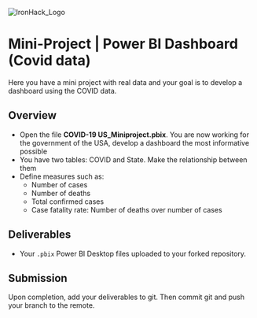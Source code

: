 ![IronHack_Logo](https://user-images.githubusercontent.com/92721547/180665853-e52e3369-9973-4c1e-8d88-1ecef1eb8e9e.png)

# Mini-Project | Power BI Dashboard (Covid data)

Here you have a mini project with real data and your goal is to develop a dashboard using the COVID data.

## Overview

- Open the file **COVID-19 US_Miniproject.pbix**. You are now working for the government of the USA, develop a dashboard the most informative possible
- You have two tables: COVID and State. Make the relationship between them
- Define measures such as:
    - Number of cases
    - Number of deaths
    - Total confirmed cases
    - Case fatality rate: Number of deaths over number of cases

## Deliverables

- Your `.pbix` Power BI Desktop files uploaded to your forked repository.

## Submission

Upon completion, add your deliverables to git. Then commit git and push your branch to the remote.